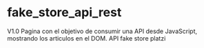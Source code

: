 # fake_store_api_rest

V1.0 Pagina con el objetivo de consumir una API desde JavaScript, mostrando los articulos en el DOM.
API fake store platzi
